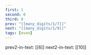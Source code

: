 ```yaml
---
first: 1
second: 0
third: 8
prev: "[[many_digits/1/7]]"
next: "[[many_digits/1/9]]"
tags: [even]
---
```

prev2-in-text: [[6]]
next2-in-text: [[10]]
